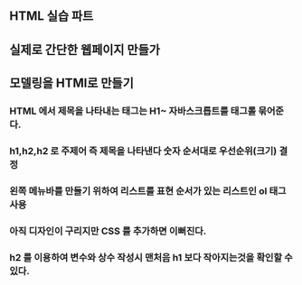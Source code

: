 ## HTML 실습 파트
## 실제로 간단한 웹페이지 만들가
## 모델링을 HTMl로 만들기
### HTML 에서 제목을 나타내는 태그는 H1~ 자바스크릅트를 태그롤 묶어준다.
### h1,h2,h2 로 주제어 즉 제목을 나타낸다 숫자 순서대로 우선순위(크기) 결정
### 왼쪽 메뉴바를 만들기 위하여 리스트를 표현 순서가 있는 리스트인 ol 태그 사용
### 아직 디자인이 구리지만 CSS 를 추가하면 이뻐진다.

### h2 를 이용하여 변수와 상수 작성시 맨처음 h1 보다 작아지는것을 확인할 수 있다.